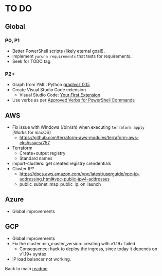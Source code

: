 # TO DO

## Global

### P0, P1

- Better PowerShell scripts (likely eternal goal!).
- Implement `yuruna requirements` that tests for requirements.
- Seek for TODO tag.

### P2+

- Graph from YML: Python [graphviz 0.15](https://pypi.org/project/graphviz/)
- Create Visual Studio Code extension
  - Visual Studio Code: [Your First Extension](https://code.visualstudio.com/api/get-started/your-first-extension)
- Use verbs as per [Approved Verbs for PowerShell Commands](https://docs.microsoft.com/en-us/powershell/scripting/developer/cmdlet/approved-verbs-for-windows-powershell-commands?view=powershell-7.1)

## AWS

- Fix issue with Windows (/bin/sh) when executing `terraform apply` [Works for macOS]
  - <https://github.com/terraform-aws-modules/terraform-aws-eks/issues/757>
- Terraform
  - Create+output registry
  - Standard names
- import-clusters: get created registry crendentials
- Cluster IP?
  - <https://docs.aws.amazon.com/vpc/latest/userguide/vpc-ip-addressing.html#vpc-public-ipv4-addresses>
  - public_subnet_map_public_ip_on_launch

## Azure

- Global improvements

## GCP

- Global improvements
- Fix the cluster.min_master_version: creating with v1.19+ failed
  - Consequence: hack to deploy the ingress, since today it depends on v1.19+ syntax
- IP load balancer not working.

Back to main [readme](../README.md)
